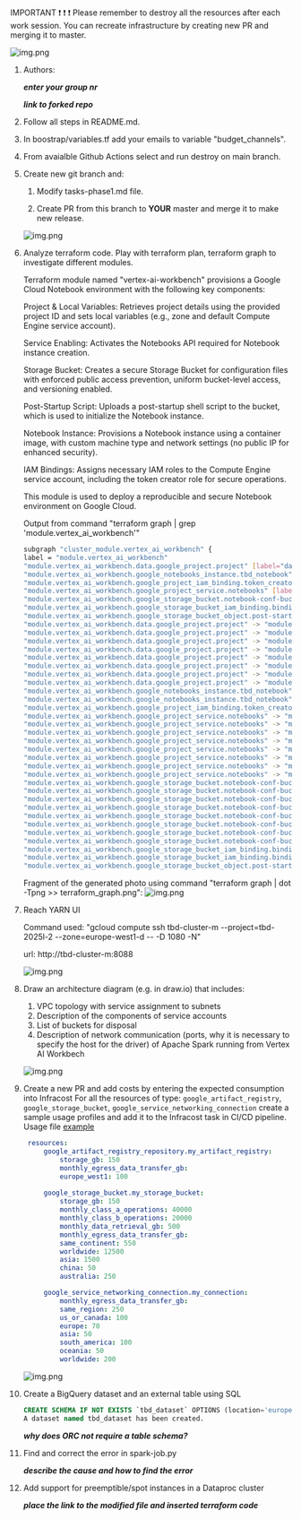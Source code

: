 IMPORTANT ❗ ❗ ❗ Please remember to destroy all the resources after each work session. You can recreate infrastructure by creating new PR and merging it to master.
  
![img.png](doc/figures/destroy.png)

1. Authors:

   ***enter your group nr***

   ***link to forked repo***
   
2. Follow all steps in README.md.

3. In boostrap/variables.tf add your emails to variable "budget_channels".

4. From avaialble Github Actions select and run destroy on main branch.
   
5. Create new git branch and:
    1. Modify tasks-phase1.md file.
    
    2. Create PR from this branch to **YOUR** master and merge it to make new release. 
    
    ![img.png](doc/reports/workflow-succeed.png)


6. Analyze terraform code. Play with terraform plan, terraform graph to investigate different modules.

    Terraform module named "vertex-ai-workbench" provisions a Google Cloud Notebook environment with the following key components:

    Project & Local Variables:
    Retrieves project details using the provided project ID and sets local variables (e.g., zone and default Compute Engine service account).

    Service Enabling:
    Activates the Notebooks API required for Notebook instance creation.

    Storage Bucket:
    Creates a secure Storage Bucket for configuration files with enforced public access prevention, uniform bucket-level access, and versioning enabled.

    Post-Startup Script:
    Uploads a post-startup shell script to the bucket, which is used to initialize the Notebook instance.

    Notebook Instance:
    Provisions a Notebook instance using a container image, with custom machine type and network settings (no public IP for enhanced security).

    IAM Bindings:
    Assigns necessary IAM roles to the Compute Engine service account, including the token creator role for secure operations.

    This module is used to deploy a reproducible and secure Notebook environment on Google Cloud.

    Output from command "terraform graph | grep 'module\.vertex_ai_workbench'"
    ```bash
    subgraph "cluster_module.vertex_ai_workbench" {
    label = "module.vertex_ai_workbench"
    "module.vertex_ai_workbench.data.google_project.project" [label="data.google_project.project"];
    "module.vertex_ai_workbench.google_notebooks_instance.tbd_notebook" [label="google_notebooks_instance.tbd_notebook"];
    "module.vertex_ai_workbench.google_project_iam_binding.token_creator_role" [label="google_project_iam_binding.token_creator_role"];
    "module.vertex_ai_workbench.google_project_service.notebooks" [label="google_project_service.notebooks"];
    "module.vertex_ai_workbench.google_storage_bucket.notebook-conf-bucket" [label="google_storage_bucket.notebook-conf-bucket"];
    "module.vertex_ai_workbench.google_storage_bucket_iam_binding.binding" [label="google_storage_bucket_iam_binding.binding"];
    "module.vertex_ai_workbench.google_storage_bucket_object.post-startup" [label="google_storage_bucket_object.post-startup"];
    "module.vertex_ai_workbench.data.google_project.project" -> "module.jupyter_docker_image.docker_registry_image.jupyterlab";
    "module.vertex_ai_workbench.data.google_project.project" -> "module.vpc.google_compute_firewall.default-internal-allow-all";
    "module.vertex_ai_workbench.data.google_project.project" -> "module.vpc.google_compute_firewall.fw-allow-ingress-from-iap";
    "module.vertex_ai_workbench.data.google_project.project" -> "module.vpc.module.cloud-router.google_compute_router_nat.nats";
    "module.vertex_ai_workbench.data.google_project.project" -> "module.vpc.module.vpc.module.firewall_rules.google_compute_firewall.rules";
    "module.vertex_ai_workbench.data.google_project.project" -> "module.vpc.module.vpc.module.firewall_rules.google_compute_firewall.rules_ingress_egress";
    "module.vertex_ai_workbench.data.google_project.project" -> "module.vpc.module.vpc.module.routes.google_compute_route.route";
    "module.vertex_ai_workbench.data.google_project.project" -> "module.vpc.module.vpc.module.vpc.google_compute_shared_vpc_host_project.shared_vpc_host";
    "module.vertex_ai_workbench.google_notebooks_instance.tbd_notebook" -> "module.vertex_ai_workbench.google_project_service.notebooks";
    "module.vertex_ai_workbench.google_notebooks_instance.tbd_notebook" -> "module.vertex_ai_workbench.google_storage_bucket_object.post-startup";
    "module.vertex_ai_workbench.google_project_iam_binding.token_creator_role" -> "module.vertex_ai_workbench.data.google_project.project";
    "module.vertex_ai_workbench.google_project_service.notebooks" -> "module.jupyter_docker_image.docker_registry_image.jupyterlab";
    "module.vertex_ai_workbench.google_project_service.notebooks" -> "module.vpc.google_compute_firewall.default-internal-allow-all";
    "module.vertex_ai_workbench.google_project_service.notebooks" -> "module.vpc.google_compute_firewall.fw-allow-ingress-from-iap";
    "module.vertex_ai_workbench.google_project_service.notebooks" -> "module.vpc.module.cloud-router.google_compute_router_nat.nats";
    "module.vertex_ai_workbench.google_project_service.notebooks" -> "module.vpc.module.vpc.module.firewall_rules.google_compute_firewall.rules";
    "module.vertex_ai_workbench.google_project_service.notebooks" -> "module.vpc.module.vpc.module.firewall_rules.google_compute_firewall.rules_ingress_egress";
    "module.vertex_ai_workbench.google_project_service.notebooks" -> "module.vpc.module.vpc.module.routes.google_compute_route.route";
    "module.vertex_ai_workbench.google_project_service.notebooks" -> "module.vpc.module.vpc.module.vpc.google_compute_shared_vpc_host_project.shared_vpc_host";
    "module.vertex_ai_workbench.google_storage_bucket.notebook-conf-bucket" -> "module.jupyter_docker_image.docker_registry_image.jupyterlab";
    "module.vertex_ai_workbench.google_storage_bucket.notebook-conf-bucket" -> "module.vpc.google_compute_firewall.default-internal-allow-all";
    "module.vertex_ai_workbench.google_storage_bucket.notebook-conf-bucket" -> "module.vpc.google_compute_firewall.fw-allow-ingress-from-iap";
    "module.vertex_ai_workbench.google_storage_bucket.notebook-conf-bucket" -> "module.vpc.module.cloud-router.google_compute_router_nat.nats";
    "module.vertex_ai_workbench.google_storage_bucket.notebook-conf-bucket" -> "module.vpc.module.vpc.module.firewall_rules.google_compute_firewall.rules";
    "module.vertex_ai_workbench.google_storage_bucket.notebook-conf-bucket" -> "module.vpc.module.vpc.module.firewall_rules.google_compute_firewall.rules_ingress_egress";
    "module.vertex_ai_workbench.google_storage_bucket.notebook-conf-bucket" -> "module.vpc.module.vpc.module.routes.google_compute_route.route";
    "module.vertex_ai_workbench.google_storage_bucket.notebook-conf-bucket" -> "module.vpc.module.vpc.module.vpc.google_compute_shared_vpc_host_project.shared_vpc_host";
    "module.vertex_ai_workbench.google_storage_bucket_iam_binding.binding" -> "module.vertex_ai_workbench.data.google_project.project";
    "module.vertex_ai_workbench.google_storage_bucket_iam_binding.binding" -> "module.vertex_ai_workbench.google_storage_bucket.notebook-conf-bucket";
    "module.vertex_ai_workbench.google_storage_bucket_object.post-startup" -> "module.vertex_ai_workbench.google_storage_bucket.notebook-conf-bucket";
    ```

    Fragment of the generated photo using command "terraform graph | dot -Tpng >> terraform_graph.png":
    ![img.png](doc/reports/vertex-graph.png)

7. Reach YARN UI

    Command used: "gcloud compute ssh tbd-cluster-m --project=tbd-2025l-2 --zone=europe-west1-d -- -D 1080 -N"

    url: http://tbd-cluster-m:8088

    ![img.png](doc/reports/yarn-ui.png)
   
8. Draw an architecture diagram (e.g. in draw.io) that includes:
    1. VPC topology with service assignment to subnets
    2. Description of the components of service accounts
    3. List of buckets for disposal
    4. Description of network communication (ports, why it is necessary to specify the host for the driver) of Apache Spark running from Vertex AI Workbech
  
    ![img.png](doc/reports/diagram.png)

9. Create a new PR and add costs by entering the expected consumption into Infracost
For all the resources of type: `google_artifact_registry`, `google_storage_bucket`, `google_service_networking_connection`
create a sample usage profiles and add it to the Infracost task in CI/CD pipeline. Usage file [example](https://github.com/infracost/infracost/blob/master/infracost-usage-example.yml) 

   ```yaml
    resources:
        google_artifact_registry_repository.my_artifact_registry:
            storage_gb: 150
            monthly_egress_data_transfer_gb:
            europe_west1: 100
        
        google_storage_bucket.my_storage_bucket:
            storage_gb: 150
            monthly_class_a_operations: 40000
            monthly_class_b_operations: 20000
            monthly_data_retrieval_gb: 500
            monthly_egress_data_transfer_gb:
            same_continent: 550
            worldwide: 12500
            asia: 1500
            china: 50
            australia: 250

        google_service_networking_connection.my_connection:
            monthly_egress_data_transfer_gb:
            same_region: 250
            us_or_canada: 100
            europe: 70
            asia: 50
            south_america: 100
            oceania: 50
            worldwide: 200
   ```

   ![img.png](doc/reports/infracost.png)

10. Create a BigQuery dataset and an external table using SQL
    
    ```SQL
    CREATE SCHEMA IF NOT EXISTS `tbd_dataset` OPTIONS (location='europe-west1');
    A dataset named tbd_dataset has been created.


    ```
   
    ***why does ORC not require a table schema?***

11. Find and correct the error in spark-job.py

    ***describe the cause and how to find the error***

12. Add support for preemptible/spot instances in a Dataproc cluster

    ***place the link to the modified file and inserted terraform code***
    
    
